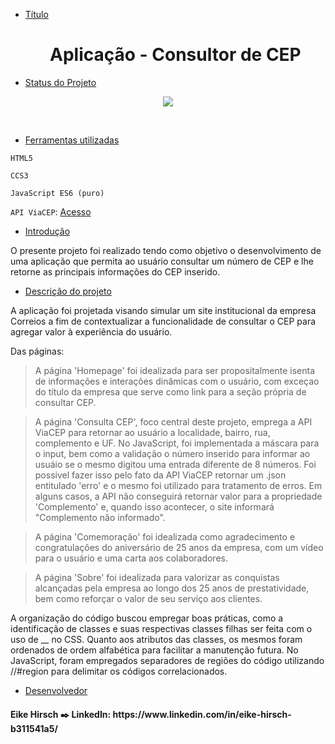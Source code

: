 * [Título](#Título) <h1 align="center">Aplicação - Consultor de CEP</h1>

* [Status do Projeto](#Status-do-Projeto)

<p align="center">
<img src="https://img.shields.io/badge/Status-Em%20desenvolvimento-green">
</p>
<br>

* [Ferramentas utilizadas](#Ferramentas-utilizadas)

 `HTML5`

 `CCS3`
 
 `JavaScript ES6 (puro)`

 `API ViaCEP`: <a href="https://viacep.com.br/"> Acesso</a>
 
* [Introdução](#Introducao)

O presente projeto foi realizado tendo como objetivo o desenvolvimento de uma aplicação que permita ao usuário consultar um número de CEP e lhe retorne as principais informações do CEP inserido.

* [Descrição do projeto](#Descriçao-do-projeto)

<p>A aplicação foi projetada visando simular um site institucional da empresa Correios a fim de contextualizar a funcionalidade de consultar o CEP para agregar valor à experiência do usuário. 

Das páginas:

>A página 'Homepage' foi idealizada para ser propositalmente isenta de informações e interações dinâmicas com o usuário, com exceçao do título da empresa que serve como link para a seção própria de consultar CEP.

>A página 'Consulta CEP', foco central deste projeto, emprega a API ViaCEP para retornar ao usuário a localidade, bairro, rua, complemento e UF. No JavaScript, foi implementada a máscara para o input, bem como a validação o número inserido para informar ao usuáio se o mesmo digitou uma entrada diferente de 8 números. Foi possivel fazer isso pelo fato da API ViaCEP retornar um .json entitulado 'erro' e o mesmo foi utilizado para tratamento de erros. Em alguns casos, a API não conseguirá retornar valor para a propriedade 'Complemento' e, quando isso acontecer, o site informará "Complemento não informado".

>A página 'Comemoração' foi idealizada como agradecimento e congratulações do aniversário de 25 anos da empresa, com um vídeo para o usuário e uma carta aos colaboradores.

>A página 'Sobre' foi idealizada para valorizar as conquistas alcançadas pela empresa ao longo dos 25 anos de prestatividade, bem como reforçar o valor de seu serviço aos clientes.

A organização do código buscou empregar boas práticas, como a identificação de classes e suas respectivas classes filhas ser feita com o uso de __ no CSS. Quanto aos atributos das classes, os mesmos foram ordenados de ordem alfabética para facilitar a manutenção futura. No JavaScript, foram empregados separadores de regiões do código utilizando //#region para delimitar os códigos correlacionados.

</p>

* [Desenvolvedor](#Desenvolvedor)
<h4>Eike Hirsch ✒️ LinkedIn: https://www.linkedin.com/in/eike-hirsch-b311541a5/</h4>